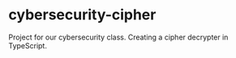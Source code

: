 # cybersecurity-cipher
Project for our cybersecurity class.
Creating a cipher decrypter in TypeScript.
